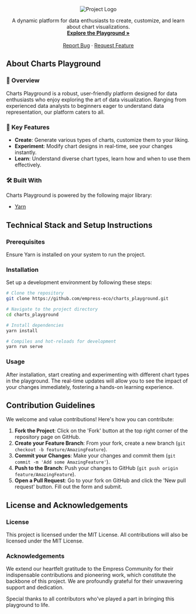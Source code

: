 <div align="center">
  <img src="https://grow.empress.eco/uploads/default/original/2X/1/1f1e1044d3864269d2a613577edb9763890422ab.png" alt="Project Logo" />
  <p align="center">
    A dynamic platform for data enthusiasts to create, customize, and learn about chart visualizations.
    <br />
    <a href="https://empress.eco/"><strong>Explore the Playground »</strong></a>
    <br />
    <br />
    <a href="https://github.com/empress-eco/charts_playground/issues">Report Bug</a>
    ·
    <a href="https://github.com/empress-eco/charts_playground/issues">Request Feature</a>
  </p>
</div>

## About Charts Playground

### 📖 Overview
Charts Playground is a robust, user-friendly platform designed for data enthusiasts who enjoy exploring the art of data visualization. Ranging from experienced data analysts to beginners eager to understand data representation, our platform caters to all. 

### 🌟 Key Features
- **Create**: Generate various types of charts, customize them to your liking.
- **Experiment**: Modify chart designs in real-time, see your changes instantly.
- **Learn**: Understand diverse chart types, learn how and when to use them effectively.

### 🛠 Built With
Charts Playground is powered by the following major library:
- [Yarn](https://yarnpkg.com/)

## Technical Stack and Setup Instructions

### Prerequisites
Ensure Yarn is installed on your system to run the project.

### Installation
Set up a development environment by following these steps:

```sh
# Clone the repository
git clone https://github.com/empress-eco/charts_playground.git

# Navigate to the project directory
cd charts_playground

# Install dependencies
yarn install

# Compiles and hot-reloads for development
yarn run serve
```

### Usage
After installation, start creating and experimenting with different chart types in the playground. The real-time updates will allow you to see the impact of your changes immediately, fostering a hands-on learning experience.

## Contribution Guidelines
We welcome and value contributions! Here's how you can contribute:

1. **Fork the Project**: Click on the 'Fork' button at the top right corner of the repository page on GitHub.
2. **Create your Feature Branch**: From your fork, create a new branch (`git checkout -b feature/AmazingFeature`).
3. **Commit your Changes**: Make your changes and commit them (`git commit -m 'Add some AmazingFeature'`).
4. **Push to the Branch**: Push your changes to GitHub (`git push origin feature/AmazingFeature`).
5. **Open a Pull Request**: Go to your fork on GitHub and click the 'New pull request' button. Fill out the form and submit.

## License and Acknowledgements

### License
This project is licensed under the MIT License. All contributions will also be licensed under the MIT License.

### Acknowledgements
We extend our heartfelt gratitude to the Empress Community for their indispensable contributions and pioneering work, which constitute the backbone of this project. We are profoundly grateful for their unwavering support and dedication. 

Special thanks to all contributors who've played a part in bringing this playground to life.
